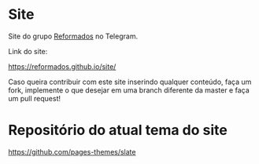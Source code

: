 # Site

Site do grupo [Reformados](https://t.me/Reformados) no Telegram.

Link do site:

https://reformados.github.io/site/

Caso queira contribuir com este site inserindo qualquer conteúdo, faça um fork, implemente o que desejar em uma branch diferente da master e faça um pull request!

# Repositório do atual tema do site

https://github.com/pages-themes/slate
